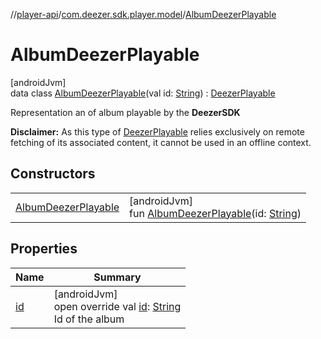 //[player-api](../../../index.md)/[com.deezer.sdk.player.model](../index.md)/[AlbumDeezerPlayable](index.md)

# AlbumDeezerPlayable

[androidJvm]\
data class [AlbumDeezerPlayable](index.md)(val id: [String](https://kotlinlang.org/api/latest/jvm/stdlib/kotlin/-string/index.html)) : [DeezerPlayable](../-deezer-playable/index.md)

Representation an of album playable by the **DeezerSDK**

**Disclaimer:** As this type of [DeezerPlayable](../-deezer-playable/index.md) relies exclusively on remote fetching of its associated content, it cannot be used in an offline context.

## Constructors

|                                                  |                                                                                                                                                             |
| ------------------------------------------------ | ----------------------------------------------------------------------------------------------------------------------------------------------------------- |
| [AlbumDeezerPlayable](-album-deezer-playable.md) | [androidJvm]<br/>fun [AlbumDeezerPlayable](-album-deezer-playable.md)(id: [String](https://kotlinlang.org/api/latest/jvm/stdlib/kotlin/-string/index.html)) |

## Properties

| Name        | Summary                                                                                                                                              |
| ----------- | ---------------------------------------------------------------------------------------------------------------------------------------------------- |
| [id](id.md) | [androidJvm]<br/>open override val [id](id.md): [String](https://kotlinlang.org/api/latest/jvm/stdlib/kotlin/-string/index.html)<br/>Id of the album |
